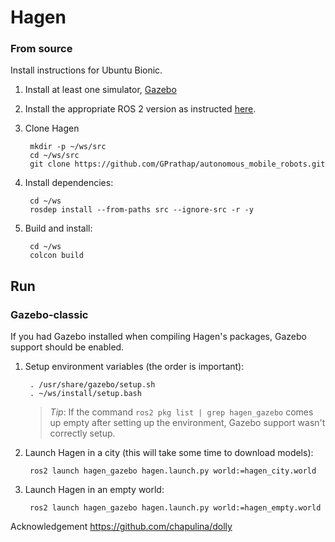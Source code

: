# Hagen 

### From source

Install instructions for Ubuntu Bionic.

1. Install at least one simulator,
   [Gazebo](http://gazebosim.org/tutorials?cat=install) 

1. Install the appropriate ROS 2 version as instructed
   [here](https://index.ros.org/doc/ros2/Installation/Linux-Install-Debians/).

1. Clone Hagen

        mkdir -p ~/ws/src
        cd ~/ws/src
        git clone https://github.com/GPrathap/autonomous_mobile_robots.git

1. Install dependencies:

        cd ~/ws
        rosdep install --from-paths src --ignore-src -r -y

1. Build and install:

        cd ~/ws
        colcon build

## Run

### Gazebo-classic

If you had Gazebo installed when compiling Hagen's packages, Gazebo support
should be enabled.

1. Setup environment variables (the order is important):

        . /usr/share/gazebo/setup.sh
        . ~/ws/install/setup.bash

    > *Tip*: If the command `ros2 pkg list | grep hagen_gazebo` comes up empty
      after setting up the environment, Gazebo support wasn't correctly setup.

1. Launch Hagen in a city (this will take some time to download models):

        ros2 launch hagen_gazebo hagen.launch.py world:=hagen_city.world

1. Launch Hagen in an empty world:

        ros2 launch hagen_gazebo hagen.launch.py world:=hagen_empty.world

Acknowledgement
   https://github.com/chapulina/dolly